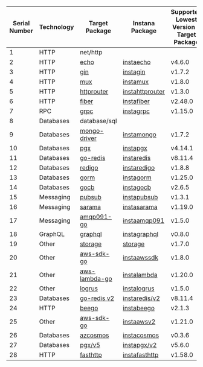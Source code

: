 | Serial Number | Technology | Target Package | Instana Package | Supported Lowest Version - Target Package | Supported Highest Version - Target Package |
| ------------- | ---------- | --------------- | --------------- | ----------------------------------------- | ----------------------------------------- |
| 1 | HTTP | net/http | | | |
| 2 | HTTP | [echo](https://pkg.go.dev/github.com/labstack/echo/v4) | [instaecho](https://pkg.go.dev/github.com/instana/go-sensor/instrumentation/instaecho) | v4.6.0 | v4.13.3 |
| 3 | HTTP | [gin](https://pkg.go.dev/github.com/gin-gonic/gin) | [instagin](https://pkg.go.dev/github.com/instana/go-sensor/instrumentation/instagin) | v1.7.2 | v1.10.0 |
| 4 | HTTP | [mux](https://pkg.go.dev/github.com/gorilla/mux) | [instamux](https://pkg.go.dev/github.com/instana/go-sensor/instrumentation/instamux) | v1.8.0 | v1.8.1 |
| 5 | HTTP | [httprouter](https://pkg.go.dev/github.com/julienschmidt/httprouter) | [instahttprouter](https://pkg.go.dev/github.com/instana/go-sensor/instrumentation/instahttprouter) | v1.3.0 | v1.3.0 |
| 6 | HTTP | [fiber](https://pkg.go.dev/github.com/gofiber/fiber/v2) | [instafiber](https://pkg.go.dev/github.com/instana/go-sensor/instrumentation/instafiber) | v2.48.0 | v2.52.6 |
| 7 | RPC | [grpc](https://pkg.go.dev/google.golang.org/grpc) | [instagrpc](https://pkg.go.dev/github.com/instana/go-sensor/instrumentation/instagrpc) | v1.15.0 | v1.72.1 |
| 8 | Databases | database/sql | | | |
| 9 | Databases | [mongo-driver](https://pkg.go.dev/go.mongodb.org/mongo-driver) | [instamongo](https://pkg.go.dev/github.com/instana/go-sensor/instrumentation/instamongo) | v1.7.2 | v1.17.3 |
| 10 | Databases | [pgx](https://pkg.go.dev/github.com/jackc/pgx/v4) | [instapgx](https://pkg.go.dev/github.com/instana/go-sensor/instrumentation/instapgx) | v4.14.1 | v4.18.3 |
| 11 | Databases | [go-redis](https://pkg.go.dev/github.com/go-redis/redis/v8) | [instaredis](https://pkg.go.dev/github.com/instana/go-sensor/instrumentation/instaredis) | v8.11.4 | v8.11.5 |
| 12 | Databases | [redigo](https://pkg.go.dev/github.com/gomodule/redigo) | [instaredigo](https://pkg.go.dev/github.com/instana/go-sensor/instrumentation/instaredigo) | v1.8.8 | v1.9.2 |
| 13 | Databases | [gorm](https://pkg.go.dev/gorm.io/gorm) | [instagorm](https://pkg.go.dev/github.com/instana/go-sensor/instrumentation/instagorm) | v1.25.0 | v1.26.1 |
| 14 | Databases | [gocb](https://pkg.go.dev/github.com/couchbase/gocb/v2) | [instagocb](https://pkg.go.dev/github.com/instana/go-sensor/instrumentation/instagocb) | v2.6.5 | v2.10.0 |
| 15 | Messaging | [pubsub](https://pkg.go.dev/cloud.google.com/go/pubsub) | [instapubsub](https://pkg.go.dev/github.com/instana/go-sensor/instrumentation/cloud.google.com/go/pubsub) | v1.3.1 | v1.49.0 |
| 16 | Messaging | [sarama](https://pkg.go.dev/github.com/IBM/sarama) | [instasarama](https://pkg.go.dev/github.com/instana/go-sensor/instrumentation/instasarama) | v1.19.0 | v1.45.1 |
| 17 | Messaging | [amqp091-go](https://pkg.go.dev/github.com/rabbitmq/amqp091-go) | [instaamqp091](https://pkg.go.dev/github.com/instana/go-sensor/instrumentation/instaamqp091) | v1.5.0 | v1.10.0 |
| 18 | GraphQL | [graphql](https://pkg.go.dev/github.com/graphql-go/graphql) | [instagraphql](https://pkg.go.dev/github.com/instana/go-sensor/instrumentation/instagraphql) | v0.8.0 | v0.8.1 |
| 19 | Other | [storage](https://pkg.go.dev/cloud.google.com/go/storage) | [storage](https://pkg.go.dev/github.com/instana/go-sensor/instrumentation/cloud.google.com/go/storage) | v1.7.0 | v1.54.0 |
| 20 | Other | [aws-sdk-go](https://pkg.go.dev/github.com/aws/aws-sdk-go) | [instaawssdk](https://pkg.go.dev/github.com/instana/go-sensor/instrumentation/instaawssdk) | v1.8.0 | v1.55.6 |
| 21 | Other | [aws-lambda-go](https://pkg.go.dev/github.com/aws/aws-lambda-go) | [instalambda](https://pkg.go.dev/github.com/instana/go-sensor/instrumentation/instalambda) | v1.20.0 | v1.47.0 |
| 22 | Other | [logrus](https://pkg.go.dev/github.com/sirupsen/logrus) | [instalogrus](https://pkg.go.dev/github.com/instana/go-sensor/instrumentation/instalogrus) | v1.5.0 | v1.9.3 |
| 23 | Databases | [go-redis v2](https://pkg.go.dev/github.com/redis/go-redis/v9) | [instaredis/v2](https://pkg.go.dev/github.com/instana/go-sensor/instrumentation/instaredis/v2) | v8.11.4 | v9.7.0 |
| 24 | HTTP | [beego](https://pkg.go.dev/github.com/beego/beego/v2) | [instabeego](https://pkg.go.dev/github.com/instana/go-sensor/instrumentation/instabeego) | v2.1.3 | v2.3.4 |
| 25 | Other | [aws-sdk-go](https://pkg.go.dev/github.com/aws/aws-sdk-go-v2) | [instaawsv2](https://pkg.go.dev/github.com/instana/go-sensor/instrumentation/instaawsv2) | v1.21.0 | v1.36.1 |
| 26 | Databases | [azcosmos](https://pkg.go.dev/github.com/Azure/azure-sdk-for-go/sdk/data/azcosmos) | [instacosmos](https://pkg.go.dev/github.com/instana/go-sensor/instrumentation/instacosmos) | v0.3.6 | v1.3.0 |
| 27 | Databases | [pgx/v5](https://pkg.go.dev/github.com/jackc/pgx/v5) | [instapgx/v2](https://pkg.go.dev/github.com/instana/go-sensor/instrumentation/instapgx/v2) | v5.6.0 | v5.7.2 |
| 28 | HTTP | [fasthttp](https://pkg.go.dev/github.com/valyala/fasthttp) | [instafasthttp](https://pkg.go.dev/github.com/instana/go-sensor/instrumentation/instafasthttp) | v1.58.0 | v1.59.0 |
